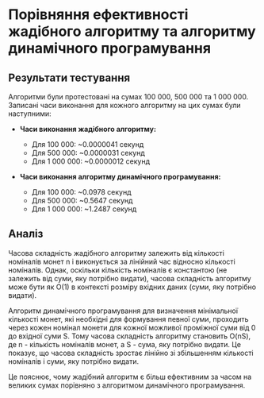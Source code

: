 # Порівняння ефективності жадібного алгоритму та алгоритму динамічного програмування

## Результати тестування

Алгоритми були протестовані на сумах 100 000, 500 000 та 1 000 000. Записані часи виконання для кожного алгоритму на цих сумах були наступними:

- **Часи виконання жадібного алгоритму:**
  - Для 100 000: ~0.0000041 секунд
  - Для 500 000: ~0.0000031 секунд
  - Для 1 000 000: ~0.0000012 секунд

- **Часи виконання алгоритму динамічного програмування:**
  - Для 100 000: ~0.0978 секунд
  - Для 500 000: ~0.5647 секунд
  - Для 1 000 000: ~1.2487 секунд

## Аналіз

Часова складність жадібного алгоритму залежить від кількості номіналів монет 
n і виконується за лінійний час відносно кількості номіналів. Однак, оскільки кількість номіналів є константою (не залежить від суми, яку потрібно видати), часова складність алгоритму може бути як O(1) в контексті розміру вхідних даних (суми, яку потрібно видати).

Алгоритм динамічного програмування для визначення мінімальної кількості монет, які необхідні для формування певної суми, проходить через кожен номінал монети для кожної можливої проміжної суми від 0 до вхідної суми S. Тому часова складність алгоритму становить 
O(nS), де n - кількість номіналів монет, а
S - сума, яку потрібно видати. Це показує, що часова складність зростає лінійно зі збільшенням кількості номіналів і суми, яку потрібно видати.

Це пояснює, чому жадібний алгоритм є більш ефективним за часом на великих сумах порівняно з алгоритмом динамічного програмування.


